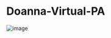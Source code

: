 # Doanna-Virtual-PA
![image](https://github.com/user-attachments/assets/920246c1-af75-4076-9539-b76e924bee83)

